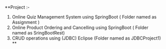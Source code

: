 **Project :- 
1. Online Quiz Management System using SpringBoot ( Folder named as Assignment )
2. Online Product Ordering and Cancelling using SpringBoot ( Folder named as SringBootRest)
3. CRUD operations using (JDBC) Eclipse (Folder named as JDBCProject1)
**
